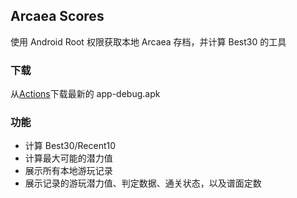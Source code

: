 ## Arcaea Scores
使用 Android Root 权限获取本地 Arcaea 存档，并计算 Best30 的工具
### 下载
从[Actions](https://github.com/Rosemoe/ArcaeaScores/actions)下载最新的 app-debug.apk
### 功能
* 计算 Best30/Recent10
* 计算最大可能的潜力值
* 展示所有本地游玩记录
* 展示记录的游玩潜力值、判定数据、通关状态，以及谱面定数